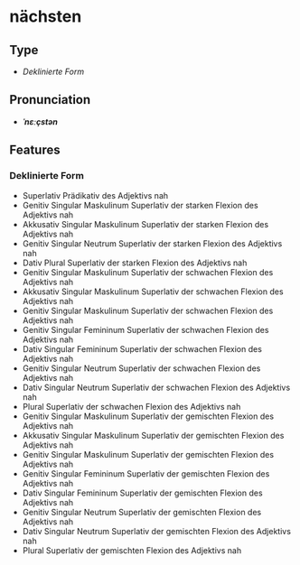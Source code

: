 # nächsten
## Type
- _Deklinierte Form_
## Pronunciation
- **_ˈnɛːçstən_**
## Features
### Deklinierte Form
- Superlativ Prädikativ des Adjektivs nah
- Genitiv Singular Maskulinum Superlativ der starken Flexion des Adjektivs nah
- Akkusativ Singular Maskulinum Superlativ der starken Flexion des Adjektivs nah
- Genitiv Singular Neutrum Superlativ der starken Flexion des Adjektivs nah
- Dativ Plural Superlativ der starken Flexion des Adjektivs nah
- Genitiv Singular Maskulinum Superlativ der schwachen Flexion des Adjektivs nah
- Akkusativ Singular Maskulinum Superlativ der schwachen Flexion des Adjektivs nah
- Genitiv Singular Maskulinum Superlativ der schwachen Flexion des Adjektivs nah
- Genitiv Singular Femininum Superlativ der schwachen Flexion des Adjektivs nah
- Dativ Singular Femininum Superlativ der schwachen Flexion des Adjektivs nah
- Genitiv Singular Neutrum Superlativ der schwachen Flexion des Adjektivs nah
- Dativ Singular Neutrum Superlativ der schwachen Flexion des Adjektivs nah
- Plural Superlativ der schwachen Flexion des Adjektivs nah
- Genitiv Singular Maskulinum Superlativ der gemischten Flexion des Adjektivs nah
- Akkusativ Singular Maskulinum Superlativ der gemischten Flexion des Adjektivs nah
- Genitiv Singular Maskulinum Superlativ der gemischten Flexion des Adjektivs nah
- Genitiv Singular Femininum Superlativ der gemischten Flexion des Adjektivs nah
- Dativ Singular Femininum Superlativ der gemischten Flexion des Adjektivs nah
- Genitiv Singular Neutrum Superlativ der gemischten Flexion des Adjektivs nah
- Dativ Singular Neutrum Superlativ der gemischten Flexion des Adjektivs nah
- Plural Superlativ der gemischten Flexion des Adjektivs nah
